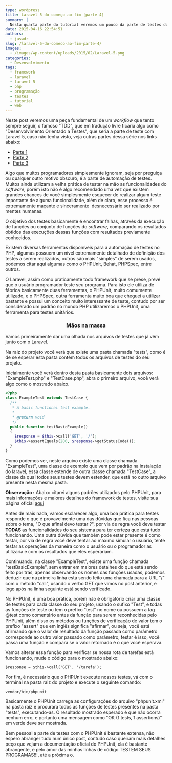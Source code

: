 ```yaml
---
type: wordpress
title: Laravel 5 do começo ao fim [parte 4]
summary: |
  Nesta quarta parte do tutorial veremos um pouco da parte de testes do Laravel 5, uma boa pratica que todos deveriam adotar mas que muitas vezes é simplesmente ignorada.
date: 2015-04-16 22:54:51
authors:
  - jaswdr
slug: /laravel-5-do-comeco-ao-fim-parte-4/
images:
  - /images/wp-content/uploads/2015/02/Laravel-5.png
categories:
  - Desenvolvimento
tags:
  - framework
  - laravel
  - laravel 5
  - php
  - programação
  - testes
  - tutorial
  - web
---
```


Neste post veremos uma peça fundamental de um <em>workflow</em> que tento sempre seguir, o famoso "TDD", que em tradução livre ficaria algo como "Desenvolvimento Orientado a Testes", que seria a parte de teste com Laravel 5, caso não tenha visto, veja outras partes dessa série nos links abaixo:
<ul>
	<li><a href="/tutorial-laravel-5" target="_blank">Parte 1</a></li>
	<li><a href="/tutorial-laravel-5-parte-2" target="_blank">Parte 2</a></li>
	<li><a href="/laravel-5-do-comeco-ao-fim-parte-3" target="_blank">Parte 3</a></li>
</ul>
Algo que muitos programadores simplesmente ignoram, seja por preguiça ou qualquer outro motivo obscuro, é a parte de automação de testes. Muitos ainda utilizam a velha prática de testar na mão as funcionalidades do <em>software</em>, porém isto não é algo recomendado uma vez que existem grandes chances de você simplesmente esquecer de realizar algum teste importante de alguma funcionalidade, além de claro, esse processo é extremamente maçante e sinceramente  desnecessário ser realizado por mentes humanas.

O objetivo dos testes basicamente é encontrar falhas, através da execução de funções ou conjunto de funções do <em>software</em>, comparando os resultados obtidos das execuções dessas funções com resultados previamente conhecidos.

Existem diversas ferramentas disponíveis para a automação de testes no PHP, algumas possuem um nível extremamente detalhado de definição dos testes a serem realizados, outros são mais "simples" de serem usados, podemos citar aqui algumas como o PHPUnit, Behat, PHPSpec, entre outros.

O Laravel, assim como praticamente todo framework que se prese, prevê que o usuário programador teste seu programa. Para isto ele utiliza de fábrica basicamente duas ferramentas, o PHPUnit, muito comumente utilizado, e o PHPSpec, outra ferramenta muito boa que cheguei a utilizar bastante e possui um conceito muito interessante de teste, contudo por ser considerado um padrão no mundo PHP utilizaremos o PHPUnit, uma ferramenta para testes unitários.
<h3 style="text-align: center;">Mãos na massa</h3>
Vamos primeiramente dar uma olhada nos arquivos de testes que já vêm junto com o Laravel.

Na raiz do projeto você verá que existe uma pasta chamada "tests", como é de se esperar esta pasta contém todos os arquivos de testes do seu projeto.

Inicialmente você verá dentro desta pasta basicamente dois arquivos: "ExampleTest.php" e "TestCase.php", abra o primeiro arquivo, você verá algo como o mostrado abaixo.


```php
<?php
class ExampleTest extends TestCase {
  /**
   * A basic functional test example.
   *
   * @return void
   */
  public function testBasicExample()
  {
    $response = $this->call('GET', '/');
    $this->assertEquals(200, $response->getStatusCode());
  }
}
```

Como podemos ver, neste arquivo existe uma classe chamada "ExampleTest", uma classe de exemplo que vem por padrão na instalação do laravel, essa classe estende de outra classe chamada "TestCase", a classe da qual todos seus testes devem estender, que está no outro arquivo presente nesta mesma pasta.

<strong>Observação :</strong> Abaixo citarei alguns padrões utilizados pelo PHPUnit, para mais informações e maiores detalhes do framework de testes, visite sua página oficial <a href="https://phpunit.de/">aqui</a>

Antes de mais nada, vamos esclarecer algo, uma boa prática para testes responde o que é provavelmente uma das dúvidas que fica nas pessoas sobre o tema, "O que afinal devo testar ?", por via de regra você deve testar <strong>TODAS</strong> as funcionalidades do seu sistema para ter certeza que está tudo funcionando. Uma outra dúvida que também pode estar presente é como testar, por via de regra você deve tentar ao máximo simular o usuário, tente testar as operações da maneira como o usuário ou o programador as utilizaria e com os resultados que eles esperariam.

Continuando, na classe "ExampleTest", existe uma função chamada "testBasicExample", sem entrar em maiores detalhes do que está sendo feito por trás, apenas observando os nomes das funções usadas, podemos deduzir que na primeira linha está sendo feito uma chamada para a URL "/" com o método "call", usando o verbo GET que vimos no post anterior, e logo após na linha seguinte está sendo verificado.

No PHPUnit, é uma boa prática, porém não é obrigatório criar uma classe de testes para cada classe do seu projeto, usando o sufixo "Test", e todas as funções de teste ou tem o prefixo "test" no nome ou possuem a tag @test como comentário antes da função para serem reconhecidas pelo PHPUnit, além disso os métodos ou funções de verificação de valor tem o prefixo "assert" que em inglês significa "afirmar", ou seja, você está afirmando que o valor de resultado da função passada como parâmetro corresponde ao outro valor passado como parâmetro, testar é isso, você passa uma função e compara se o valor retornado é o que você esperava.

Vamos alterar essa função para verificar se nossa rota de tarefas está funcionando, mude o código para o mostrado abaixo:
<pre><code>$response = $this-&gt;call('GET', '/tarefa');</code></pre>
Por fim, é necessário que o PHPUnit execute nossos testes, vá com o terminal na pasta raiz do projeto e execute o seguinte comando:
<pre><code>vendor/bin/phpunit</code></pre>
Basicamente o PHPUnit carrega as configurações do arquivo "phpunit.xml" na pasta raiz e procurará todos as funções de testes presentes na pasta "tests", executando-as. O resultado mostrado esperado é que não ocorra nenhum erro, e portanto uma mensagem como "OK (1 tests, 1 assertions)" em verde deve ser mostrada.

Bem pessoal a parte de testes com o PHPUnit é bastante extensa, não espero abranger tudo num único post, contudo caso queiram mais detalhes peço que vejam a documentação oficial do PHPUnit, ela é bastante abrangente, e pelo amor das minhas linhas de código TESTEM SEUS PROGRAMAS!!!, até a próxima o.
